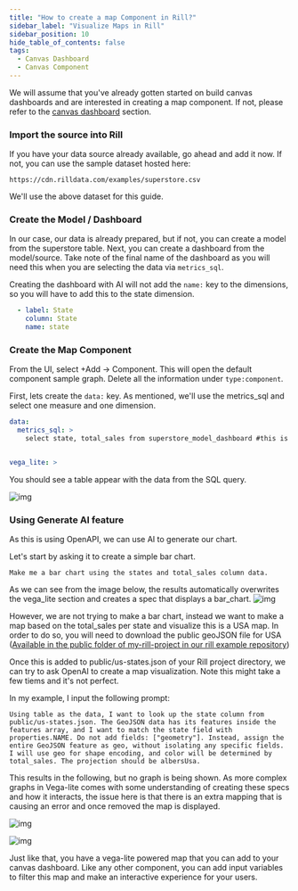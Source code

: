 ```yaml
---
title: "How to create a map Component in Rill?"
sidebar_label: "Visualize Maps in Rill"
sidebar_position: 10
hide_table_of_contents: false
tags:
  - Canvas Dashboard
  - Canvas Component
---
```


We will assume that you've already gotten started on build canvas dashboards and are interested in creating a map component. If not, please refer to the [canvas dashboard](/tutorials/rill_advanced_features/canvas_dashboards/getting-started) section.

### Import the source into Rill
If you have your data source already available, go ahead and add it now. If not, you can use the sample dataset hosted here:
```
https://cdn.rilldata.com/examples/superstore.csv
```
We'll use the above dataset for this guide.


### Create the Model / Dashboard

In our case, our data is already prepared, but if not, you can create a model from the superstore table. Next, you can create a dashboard from the model/source. Take note of the final name of the dashboard as you will need this when you are selecting the data via `metrics_sql`.

Creating the dashboard with AI will not add the `name:` key to the dimensions, so you will have to add this to the state dimension.

```yaml
  - label: State
    column: State
    name: state
```

### Create the Map Component

From the UI, select +Add -> Component.
This will open the default component sample graph. Delete all the information under `type:component`.

First, lets create the `data:` key. As mentioned, we'll use the metrics_sql and select one measure and one dimension.

```yaml
data:
  metrics_sql: >
    select state, total_sales from superstore_model_dashboard #this is the name of your dashboard.yaml


vega_lite: >
```

You should see a table appear with the data from the SQL query.

![img](/img/tutorials/other/maps/data.png)


### Using Generate AI feature

As this is using OpenAPI, we can use AI to generate our chart. 

Let's start by asking it to create a simple bar chart.


```
Make me a bar chart using the states and total_sales column data.
```
As we can see from the image below, the results automatically overwrites the vega_lite section and creates a spec that displays a bar_chart.
![img](/img/tutorials/other/maps/bar.png)


However, we are not trying to make a bar chart, instead we want to make a map based on the total_sales per state and visualize this is a USA map. In order to do so, you will need to download the public geoJSON file for USA ([Available in the public folder of my-rill-project in our rill example repository](https://github.com/rilldata/rill-examples/blob/main/my-rill-tutorial/public/us-states.json))

Once this is added to public/us-states.json of your Rill project directory, we can try to ask OpenAI to create a map visualization. Note this might take a few tiems and it's not perfect.


In my example, I input the following prompt:
```
Using table as the data, I want to look up the state column from public/us-states.json. The GeoJSON data has its features inside the features array, and I want to match the state field with properties.NAME. Do not add fields: ["geometry"]. Instead, assign the entire GeoJSON feature as geo, without isolating any specific fields. I will use geo for shape encoding, and color will be determined by total_sales. The projection should be albersUsa.
```

This results in the following, but no graph is being shown. As more complex graphs in Vega-lite comes with some understanding of creating these specs and how it interacts, the issue here is that there is an extra mapping that is causing an error and once removed the map is displayed.

![img](/img/tutorials/other/maps/map_broken.png)


![img](/img/tutorials/other/maps/map_fixed.png)


Just like that, you have a vega-lite powered map that you can add to your canvas dashboard. Like any other component, you can add input variables to filter this map and make an interactive experience for your users.